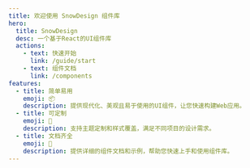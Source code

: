 ```yaml
---
title: 欢迎使用 SnowDesign 组件库
hero:
  title: SnowDesign
  desc: 一个基于React的UI组件库
  actions:
    - text: 快速开始
      link: /guide/start
    - text: 组件文档
      link: /components
features:
  - title: 简单易用
    emoji: 📦
    description: 提供现代化、美观且易于使用的UI组件，让您快速构建Web应用。
  - title: 可定制
    emoji: 📖
    description: 支持主题定制和样式覆盖，满足不同项目的设计需求。
  - title: 文档齐全
    emoji: 🚀
    description: 提供详细的组件文档和示例，帮助您快速上手和使用组件库。
---
```


